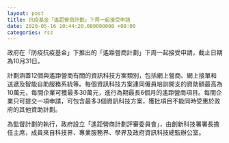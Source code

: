 ```yaml
---
layout: post
title: 抗疫基金「遙距營商計劃」下周一起接受申請
date: 2020-05-16 10:44:20.000000000 +08:00
categories: rss
---
```


政府在「防疫抗疫基金」下推出的「遙距營商計劃」下周一起接受申請，截止日期為10月31日。

計劃涵蓋12個與遙距營商有關的資訊科技方案類別，包括網上營商、網上接單和送遞及智能自助服務系統等。每個資訊科技方案連同僱員培訓開支的資助額最高為10萬元，每間企業可獲最多30萬元，進行為期最長6個月的遙距營商項目。每間企業只可提交一項申請，可包含最多3個資訊科技方案，獲批項目不能同時受惠於政府的其他資助計劃。

為監督計劃的執行，政府設立「遙距營商計劃評審委員會」，由創新科技署署長擔任主席，成員來自科技界、專業服務界、學界及政府資訊科技總監辦公室。
